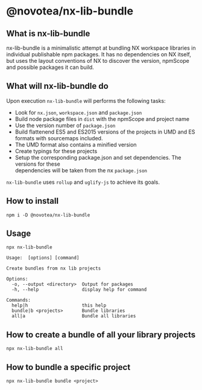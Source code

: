 # @novotea/nx-lib-bundle

## What is nx-lib-bundle

nx-lib-bundle is a minimalistic attempt at bundling NX workspace libraries in individual publishable npm packages. It has no dependencies on NX itself, but uses the layout conventions of NX to discover the version, npmScope and possible packages it can build.

## What will nx-lib-bundle do

Upon execution `nx-lib-bundle` will performs the following tasks:

* Look for `nx.json`, `workspace.json` and `package.json`
* Build node package files in `dist` with the npmScope and project name
* Use the version number of `package.json`
* Build flattenend ES5 and ES2015 versions of the projects in UMD and ES
  formats with sourcemaps included.
* The UMD format also contains a minified version
* Create typings for these projects
* Setup the corresponding package.json and set dependencies. The versions for these  
  dependencies will be taken from the nx `package.json`

`nx-lib-bundle` uses `rollup` and `uglify-js` to achieve its goals.

## How to install

```
npm i -D @novotea/nx-lib-bundle
```

## Usage

```
npx nx-lib-bundle
```

```
Usage:  [options] [command]

Create bundles from nx lib projects

Options:
  -o, --output <directory>  Output for packages
  -h, --help                display help for command

Commands:
  help|h                    this help
  bundle|b <projects>       Bundle libraries
  all|a                     Bundle all libraries
```

## How to create a bundle of all your library projects

```
npx nx-lib-bundle all
```

## How to bundle a specific project

```
npx nx-lib-bundle bundle <project>
```